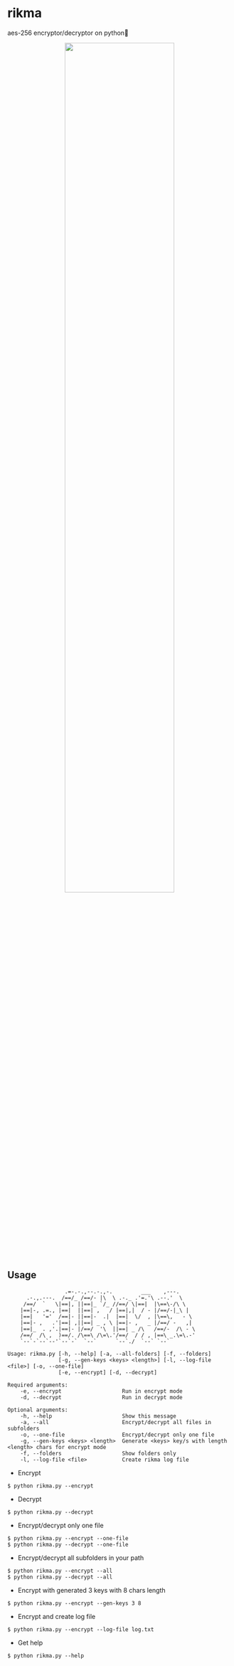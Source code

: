 # rikma
aes-256 encryptor/decryptor on python🐍

<p align="center">
  <img src="https://user-images.githubusercontent.com/78678868/130137480-46a72bd3-d7ee-413d-942b-b03a8931ba87.png" width=70% height=70%>
</p>

Usage
----

```
                  .=-.-.,--.-.,-.         ___    ,---.      
      .-.,.---.  /==/_ /==/- |\  \ .-._ .'=.'\ .--.'  \     
     /==/  `   \|==|, ||==|_ `/_ //==/ \|==|  |\==\-/\ \    
    |==|-, .=., |==|  ||==| ,   / |==|,|  / - |/==/-|_\ |   
    |==|   '='  /==|- ||==|-  .|  |==|  \/  , |\==\,   - \  
    |==|- ,   .'|==| ,||==| _ , \ |==|- ,   _ |/==/ -   ,|  
    |==|_  . ,'.|==|- |/==/  '\  ||==| _ /\   /==/-  /\ - \ 
    /==/  /\ ,  )==/. /\==\ /\=\.'/==/  / / , |==\ _.\=\.-' 
    `--`-`--`--'`--`-`  `--`      `--`./  `--` `--`         

Usage: rikma.py [-h, --help] [-a, --all-folders] [-f, --folders]
                [-g, --gen-keys <keys> <length>] [-l, --log-file <file>] [-o, --one-file]
                [-e, --encrypt] [-d, --decrypt]

Required arguments:
    -e, --encrypt                   Run in encrypt mode
    -d, --decrypt                   Run in decrypt mode

Optional arguments:
    -h, --help                      Show this message
    -a, --all                       Encrypt/decrypt all files in subfolders
    -o, --one-file                  Encrypt/decrypt only one file
    -g, --gen-keys <keys> <length>  Generate <keys> key/s with length <length> chars for encrypt mode
    -f, --folders                   Show folders only
    -l, --log-file <file>           Create rikma log file
```

* Encrypt
```
$ python rikma.py --encrypt
```
* Decrypt
```
$ python rikma.py --decrypt
```
* Encrypt/decrypt only one file
```
$ python rikma.py --encrypt --one-file
$ python rikma.py --decrypt --one-file
```
* Encrypt/decrypt all subfolders in your path
```
$ python rikma.py --encrypt --all
$ python rikma.py --decrypt --all
```
* Encrypt with generated 3 keys with 8 chars length
```
$ python rikma.py --encrypt --gen-keys 3 8
```
* Encrypt and create log file
```
$ python rikma.py --encrypt --log-file log.txt
```
* Get help
```
$ python rikma.py --help
```

